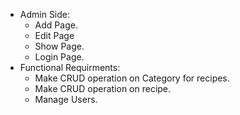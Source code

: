 - Admin Side:
  - Add Page.
  - Edit Page
  - Show Page.
  - Login Page.
- Functional Requirments:
  - Make CRUD operation on Category for recipes.
  - Make CRUD operation on recipe.
  - Manage Users.
